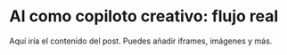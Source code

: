 # AI como copiloto creativo: flujo real

Aquí iría el contenido del post. Puedes añadir iframes, imágenes y más.
